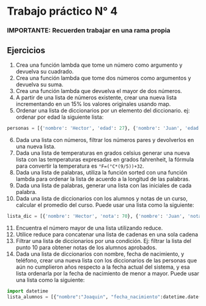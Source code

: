 # Trabajo práctico N° 4

### IMPORTANTE: Recuerden trabajar en una rama propia

## Ejercicios

1. Crea una función lambda que tome un número como argumento y devuelva su cuadrado.
2. Crea una función lambda que tome dos números como argumentos y devuelva su suma.
3. Crea una función lambda que devuelva el mayor de dos números.
4. A partir de una lista de números existente, crear una nueva lista incrementando en un 15% los valores originales usando map.
5. Ordenar una lista de diccionarios por un elemento del diccionario. ej: ordenar por edad la siguiente lista: 
```python
personas = [{'nombre': 'Hector', 'edad': 27}, {'nombre': 'Juan', 'edad': 18}, {'nombre': 'Maria', 'edad': 32}, {'nombre': 'Pedro', 'edad': 21}, {'nombre': 'Ana', 'edad': 20}]
```
6. Dada una lista con números, filtrar los números pares y devolverlos en una nueva lista.
7. Dada una lista de temperaturas en grados celsius generar una nueva lista con las temperaturas expresadas en grados fahrenheit, la fórmula para convertir la temperatura es `°F=(°C*(9/5))+32`.
8. Dada una lista de palabras, utiliza la función sorted con una función lambda para ordenar la lista de acuerdo a la longitud de las palabras.
9. Dada una lista de palabras, generar una lista con las iniciales de cada palabra.
10. Dada una lista de diccionarios con los alumnos y notas de un curso, calcular el promedio del curso. Puede usar una lista como la siguiente: 
```python
lista_dic = [{'nombre': 'Hector', 'nota': 70}, {'nombre': 'Juan', 'nota': 45}, {'nombre': 'Maria', 'nota': 75}, {'nombre': 'Pedro', 'nota': 80}, {'nombre': 'Ana', 'nota': 60},  {'nombre': 'Florencia', 'nota': 95}]
```
11. Encuentra el número mayor de una lista utilizando reduce.
12. Utilice reduce para concatenar una lista de cadenas en una sola cadena
13. Filtrar una lista de diccionarios por una condición. Ej: filtrar la lista del punto 10 para obtener notas de los alumnos aprobados.
14. Dada una lista de diccionarios con nombre, fecha de nacimiento, y teléfono, crear una nueva lista con los diccionarios de las personas que aún no cumplieron años respecto a la fecha actual del sistema, y esa lista ordenarla por la fecha de nacimiento de menor a mayor. Puede usar una lista como la siguiente:
```python
import datetime
lista_alumnos = [{"nombre":"Joaquin", "fecha_nacimiento":datetime.date(1990, 7, 2), "telefono":"123456789"}, { "nombre":"Maria", "fecha_nacimiento":datetime.date(1995, 5, 16), "telefono":"123456789"}, { "nombre":"Pedro", "fecha_nacimiento":datetime.date(1992, 9, 12), "telefono":"123456789"}, { "nombre":"Ana", "fecha_nacimiento":datetime.date(1991, 9, 22), "telefono":"123456789"}, { "nombre":"Florencia", "fecha_nacimiento":datetime.date(1994, 12, 8), "telefono":"123456789"}, { "nombre":"Hector", "fecha_nacimiento":datetime.date(1993, 4, 4), "telefono":"123456789"}]
```



